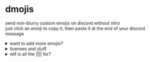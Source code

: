 # dmojis
send non-blurry custom emojis on discord without nitro  
just click an emoji to copy it, then paste it at the end of your discord message

<details><summary>want to add more emojis?</summary>
  <ul>
    <li><a href="https://github.com/dmojis/dmojis.github.io/fork">Fork the github repo</a>.</li>
    <li>Upload the new emojis to the emojis folder.</li>
    <li>Send a PR.</li>
    <li>I'll merge them, and CI will do the rest.</li>
  </ul>
</details>
<details><summary>licenses and stuff</summary>
I copied some of these emojis:
<ul>
<li><a href="https://mutant.tech">Mutant Standard emoji</a>, which are licensed under a <a href="https://creativecommons.org/licenses/by-nc-sa/4.0/">Creative Commons Attribution-NonCommercial-ShareAlike 4.0 International License</a>.</li>
<li><a href="https://gitlab.com/luna/robomoji">Robomoji</a>, a modified subset of the Mutant Standard emoji, which are also provided under the <a href="https://creativecommons.org/licenses/by-nc-sa/4.0/"> Creative Commons Attribution-NonCommercial-ShareAlike 4.0 International License</a>.</li>
<li><a href="https://blobs.gg">Blob Emoji</a>, which are licensed under the <a href="https://www.apache.org/licenses/LICENSE-2.0.html">Apache License 2.0</a>.</li>
<li>I think all the ones I copied from ShareX are from Blob Emoji but it's possible some are from somewhere else.</li>
<li><a href="http://meow.blobs.gg">Meowmoji</a>, a modified subset of Blob Emoji, which are also licensed under the <a href="https://www.apache.org/licenses/LICENSE-2.0.html">Apache License 2.0</a>.</li>
<li><a href="https://heatherhorns.com/emoji/">Blobhaj emoji</a>, by <a href="https://heatherhorns.com/emoji/">heatherhorns</a>, licensed under the <a href="http://creativecommons.org/licenses/by/4.0/">Creative Commons Attribution 4.0 International License</a>.</li>
<li>Dragn emoji, by <a href="https://cybre.space/@chr">@chr@cybre.space</a>, licensed under the <a href="http://creativecommons.org/licenses/by/4.0/">Creative Commons Attribution 4.0 International License</a>.</li>
</ul>
</details>
<details><summary>wtf is all the |||| for?</summary>
It makes discord hide the link. I don't know why this works either.
</details>
